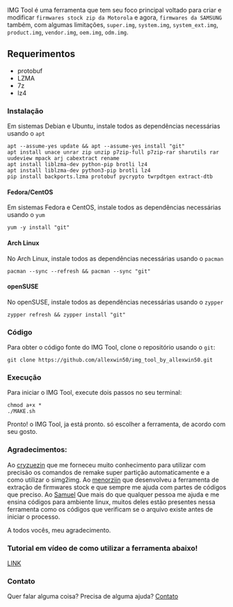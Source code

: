 IMG Tool é uma ferramenta que tem seu foco principal voltado para criar e modificar `firmwares stock zip da Motorola` e agora, `firmwares da SAMSUNG` também, com algumas limitações, `super.img`, `system.img`, `system_ext.img`, `product.img`, `vendor.img`, `oem.img`, `odm.img`.

## Requerimentos
- protobuf
- LZMA
- 7z
- lz4

### Instalação

Em sistemas Debian e Ubuntu, instale todos as dependências necessárias usando o `apt`

```
apt --assume-yes update && apt --assume-yes install "git"
apt install unace unrar zip unzip p7zip-full p7zip-rar sharutils rar uudeview mpack arj cabextract rename
apt install liblzma-dev python-pip brotli lz4
apt install liblzma-dev python3-pip brotli lz4
pip install backports.lzma protobuf pycrypto twrpdtgen extract-dtb
```

#### Fedora/CentOS

Em sistemas Fedora e CentOS, instale todos as dependências necessárias usando o `yum`

```
yum -y install "git"
```

#### Arch Linux

No Arch Linux, instale todos as dependências necessárias usando o `pacman`

```
pacman --sync --refresh && pacman --sync "git"
```

#### openSUSE

No openSUSE, instale todos as dependências necessárias usando o `zypper`

```
zypper refresh && zypper install "git"
```

### Código

Para obter o código fonte do IMG Tool, clone o repositório usando o `git`:

```
git clone https://github.com/allexwin50/img_tool_by_allexwin50.git
```
### Execução

Para iniciar o IMG Tool, execute dois passos no seu terminal:

```
chmod a+x *
./MAKE.sh
```

Pronto! o IMG Tool, ja está pronto. só escolher a ferramenta, de acordo com seu gosto.

### Agradecimentos:
Ao [cryzuezin](https://github.com/CRYZUEZIN) que me forneceu muito conhecimento para utilizar com precisão os comandos de remake super partição automaticamente e a como utilizar o simg2img.
Ao [menorziin](https://github.com/menorziin) que desenvolveu a ferramenta de extração de firmwares stock e que sempre me ajuda com partes de códigos que preciso.
Ao [Samuel](https://t.me/s4muel007) Que mais do que qualquer pessoa me ajuda e me ensina códigos para ambiente linux, muitos deles estão presentes nessa ferramenta como os códigos que verificam se o arquivo existe antes de iniciar o processo.

A todos vocês, meu agradecimento.

### Tutorial em vídeo de como utilizar a ferramenta abaixo!

[LINK](https://youtu.be/S3vFcpKSMXk)

### Contato

Quer falar alguma coisa? Precisa de alguma ajuda? [Contato](https://t.me/allexwin50)
